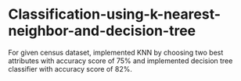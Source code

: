 # Classification-using-k-nearest-neighbor-and-decision-tree

For given census dataset, implemented KNN by choosing two best attributes with accuracy score of 75% and implemented decision tree classifier with accuracy score of  82%.

